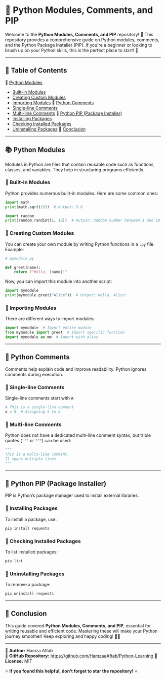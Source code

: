 # 🐍 Python Modules, Comments, and PIP

Welcome to the **Python Modules, Comments, and PIP** repository! 🚀 This repository provides a comprehensive guide on Python modules, comments, and the Python Package Installer (PIP). If you're a beginner or looking to brush up on your Python skills, this is the perfect place to start! 🎯

---

## 📌 Table of Contents
🔹 [Python Modules](#-python-modules)
  - [Built-in Modules](#-built-in-modules)
  - [Creating Custom Modules](#-creating-custom-modules)
  - [Importing Modules](#-importing-modules)
🔹 [Python Comments](#-python-comments)
  - [Single-line Comments](#-single-line-comments)
  - [Multi-line Comments](#-multi-line-comments)
🔹 [Python PIP (Package Installer)](#-python-pip-package-installer)
  - [Installing Packages](#-installing-packages)
  - [Checking Installed Packages](#-checking-installed-packages)
  - [Uninstalling Packages](#-uninstalling-packages)
🔹 [Conclusion](#-conclusion)

---

## 📚 Python Modules
Modules in Python are files that contain reusable code such as functions, classes, and variables. They help in structuring programs efficiently.

### 🔹 Built-in Modules
Python provides numerous built-in modules. Here are some common ones:

```python
import math
print(math.sqrt(25))  # Output: 5.0

import random
print(random.randint(1, 10))  # Output: Random number between 1 and 10
```

### 🔹 Creating Custom Modules
You can create your own module by writing Python functions in a `.py` file. Example:

```python
# mymodule.py

def greet(name):
    return f"Hello, {name}!"
```

Now, you can import this module into another script:

```python
import mymodule
print(mymodule.greet("Alice"))  # Output: Hello, Alice!
```

### 🔹 Importing Modules
There are different ways to import modules:

```python
import mymodule  # Import entire module
from mymodule import greet  # Import specific function
import mymodule as mm  # Import with alias
```

---

## 📝 Python Comments
Comments help explain code and improve readability. Python ignores comments during execution.

### 🔹 Single-line Comments
Single-line comments start with `#`:

```python
# This is a single-line comment
x = 5  # Assigning 5 to x
```

### 🔹 Multi-line Comments
Python does not have a dedicated multi-line comment syntax, but triple quotes (`'''` or `"""`) can be used:

```python
"""
This is a multi-line comment.
It spans multiple lines.
"""
```

---

## 🔗 Python PIP (Package Installer)
PIP is Python’s package manager used to install external libraries.

### 🔹 Installing Packages
To install a package, use:

```sh
pip install requests
```

### 🔹 Checking Installed Packages
To list installed packages:

```sh
pip list
```

### 🔹 Uninstalling Packages
To remove a package:

```sh
pip uninstall requests
```

---

## 🎯 Conclusion
This guide covered **Python Modules, Comments, and PIP**, essential for writing reusable and efficient code. Mastering these will make your Python journey smoother! Keep exploring and happy coding! 🚀🔥

---

📌 **Author:** Hamza Aftab  
📌 **GitHub Repository:** https://github.com/HamzaaAftab/Python-Learning
📌 **License:** MIT  

⭐ **If you found this helpful, don't forget to star the repository!** ⭐
